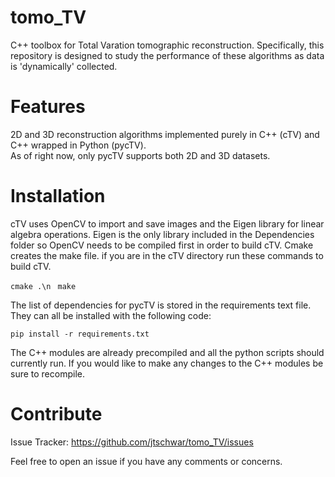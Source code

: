 # tomo_TV

C++ toolbox for Total Varation tomographic reconstruction. Specifically, this repository is designed to study the performance of these algorithms as data is 'dynamically' collected. 

# Features

2D and 3D reconstruction algorithms implemented purely in C++ (cTV) and C++ wrapped in Python (pycTV).  
As of right now, only pycTV supports both 2D and 3D datasets. 

# Installation

cTV uses OpenCV to import and save images and the Eigen library for linear algebra operations. Eigen is the only library included in the Dependencies folder so OpenCV needs to be compiled first in order to build cTV. Cmake creates the make file. if you are in the cTV directory run these commands to build cTV.
   
   `cmake .\n `
   `make `
     
The list of dependencies for pycTV is stored in the requirements text file. They can all be installed with the following code:
   
   `pip install -r requirements.txt`
   
The C++ modules are already precompiled and all the python scripts should currently run. If you would like to make any changes to the C++ modules be sure to recompile. 
     
# Contribute

Issue Tracker:  https://github.com/jtschwar/tomo_TV/issues

Feel free to open an issue if you have any comments or concerns. 
    
    
